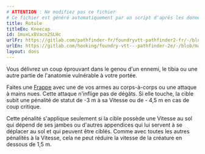 ```yaml
---
# ATTENTION : Ne modifiez pas ce fichier
# Ce fichier est généré automatiquement par un script d'après les données du module Foundry VTT officiel et de sa traduction
title: Rotule
titleEn: Kneecap
id: 1muxLx8Vacn2SLHc
urlFr: https://gitlab.com/pathfinder-fr/foundryvtt-pathfinder2-fr/-/blob/master/data/feats/1muxLx8Vacn2SLHc.htm
urlEn: https://gitlab.com/hooking/foundry-vtt---pathfinder-2e/-/blob/master/packs/data/feats.db/kneecap.json
layout: dons
---
```

Vous délivrez un coup éprouvant dans le genou d'un ennemi, le tibia ou une autre partie de l'anatomie vulnérable à votre portée.

Faites une [Frappe](../actions/frapper.md) avec une de vos armes au corps-à-corps ou une attaque à mains nues. Cette attaque n'inflige pas de dégâts. Si elle touche, la cible subit une pénalité de statut de -3 m à sa Vitesse ou de - 4,5 m en cas de coup critique.

Cette pénalité s'applique seulement si la cible possède une Vitesse au sol qui dépend de ses jambes ou d'autres appendices qui lui servent à se déplacer au sol et qui peuvent être ciblés. Comme avec toutes les autres pénalités à la Vitesse, cela ne peut réduire la vitesse de la créature en dessous de 1,5 m.
